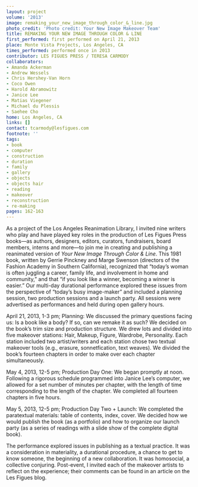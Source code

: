 ```yaml
---
layout: project
volume: '2013'
image: remaking_your_new_image_through_color_&_line.jpg
photo_credit: 'Photo credit: Your New Image Makeover Team'
title: REMAKING YOUR NEW IMAGE THROUGH COLOR & LINE
first_performed: first performed on April 21, 2013
place: Monte Vista Projects, Los Angeles, CA
times_performed: performed once in 2013
contributor: LES FIGUES PRESS / TERESA CARMODY
collaborators:
- Amanda Ackerman
- Andrew Wessels
- Chris Hershey-Van Horn
- Coco Owen
- Harold Abramowitz
- Janice Lee
- Matias Viegener
- Michael du Plessis
- Saehee Cho
home: Los Angeles, CA
links: []
contact: tcarmody@lesfigues.com
footnote: ''
tags:
- book
- computer
- construction
- duration
- family
- gallery
- objects
- objects hair
- reading
- makeover
- reconstruction
- re-making
pages: 162-163
---
```


As a project of the Los Angeles Reanimation Library, I invited nine writers who play and have played key roles in the production of Les Figues Press books—as authors, designers, editors, curators, fundraisers, board members, interns and more—to join me in creating and publishing a reanimated version of _Your New Image Through Color & Line_. This 1981 book, written by Gerrie Pinckney and Marge Swenson (directors of the Fashion Academy in Southern California), recognized that “today’s woman is often juggling a career, family life, and involvement in home and community,” and that “if you look like a winner, becoming a winner is easier.” Our multi-day durational performance explored these issues from the perspective of “today’s busy image-maker” and included a planning session, two production sessions and a launch party. All sessions were advertised as performances and held during open gallery hours.

April 21, 2013, 1-3 pm; Planning: We discussed the primary questions facing us: Is a book like a body? If so, can we remake it as such? We decided on the book’s trim size and production structure. We drew lots and divided into five makeover stations: Hair, Makeup, Figure, Wardrobe, Personality. Each station included two artist/writers and each station chose two textual makeover tools (e.g., erasure, sonnetfication, text weaves). We divided the book’s fourteen chapters in order to make over each chapter simultaneously.

May 4, 2013, 12-5 pm; Production Day One: We began promptly at noon. Following a rigorous schedule programmed into Janice Lee’s computer, we allowed for a set number of minutes per chapter, with the length of time corresponding to the length of the chapter. We completed all fourteen chapters in five hours.

May 5, 2013, 12-5 pm; Production Day Two + Launch: We completed the paratextual materials: table of contents, index, cover. We decided how we would publish the book (as a portfolio) and how to organize our launch party (as a series of readings with a slide show of the complete digital book).

The performance explored issues in publishing as a textual practice. It was a consideration in materiality, a durational procedure, a chance to get to know someone, the beginning of a new collaboration. It was homosocial, a collective conjuring. Post-event, I invited each of the makeover artists to reflect on the experience; their comments can be found in an article on the Les Figues blog.
